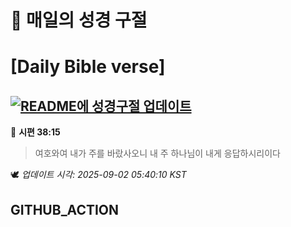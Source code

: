 # 🙏 매일의 성경 구절
# [Daily Bible verse]
## [![README에 성경구절 업데이트](https://github.com/DONGSUKA/first_test/actions/workflows/update-readme-bible.yml/badge.svg)](https://github.com/DONGSUKA/first_test/actions/workflows/update-readme-bible.yml)
<!-- START_BIBLE_VERSE -->
📖 **시편 38:15**
> 여호와여 내가 주를 바랐사오니 내 주 하나님이 내게 응답하시리이다

🕊️ _업데이트 시각: 2025-09-02 05:40:10 KST_
  <!-- END_BIBLE_VERSE -->
## GITHUB_ACTION
